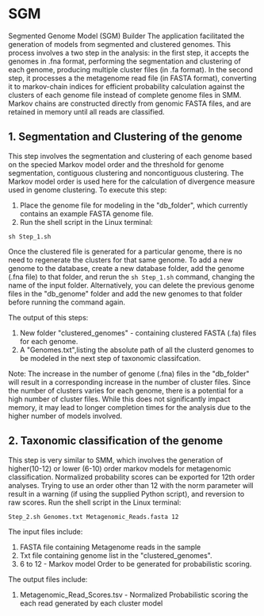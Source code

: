 # SGM
Segmented Genome Model (SGM) Builder
The application facilitated the generation of models from segmented and clustered genomes. This process involves a two step in the analysis: in the first step, it accepts the genomes in .fna format, performing the segmentation and clustering of each genome, producing multiple cluster files (in .fa format). In the second step, it processes a the metagenome read file (in FASTA format), converting it to markov-chain indices for efficient probability calculation against the clusters of each genome file instead of complete genome files in SMM. Markov chains are constructed directly from genomic FASTA files, and are retained in memory until all reads are classified.

## 1. Segmentation and Clustering of the genome

This step involves the segmentation and clustering of each genome based on the specied Markov model order and the threshold for genome segmentation, contiguous clustering and noncontiguous clustering. The Markov model order is used here for the calculation of divergence measure used in genome clustering.
To execute this step:
1. Place the genome file for modeling in the "db_folder", which currently contains an example FASTA genome file.
2. Run the shell script in the Linux terminal:

 `sh Step_1.sh`

Once the clustered file is generated for a particular genome, there is no need to regenerate the clusters for that same genome. To add a new genome to the database, create a new database folder, add the genome (.fna file) to that folder, and rerun the  `sh Step_1.sh`  command, changing the name of the input folder. Alternatively, you can delete the previous genome files in the "db_genome" folder and add the new genomes to that folder before running the command again.

The output of this steps:
1. New folder "clustered_genomes" - containing clustered FASTA (.fa) files for each genome.
2. A "Genomes.txt",listing the absolute path of all the clusterd genomes to be modeled in the next step of taxonomic classifcation.

Note: The increase in the number of genome (.fna) files in the "db_folder" will result in a corresponding increase in the number of cluster files. Since the number of clusters varies for each genome, there is a potential for a high number of cluster files. While this does not significantly impact memory, it may lead to longer completion times for the analysis due to the higher number of models involved.

## 2. Taxonomic classification of the genome

This step is very similar to SMM, which involves the generation of higher(10-12) or lower (6-10) order markov models for metagenomic classification. Normalized probability scores can be exported for 12th order analyses. Trying to use an order other than 12 with the norm parameter will result in a warning (if using the supplied Python script), and reversion to raw scores.
Run the shell script in the Linux terminal: 

`Step_2.sh Genomes.txt Metagenomic_Reads.fasta 12`

The input files include:
1. FASTA file containing Metagenome reads in the sample
2. Txt file containing genome list in the "clustered_genomes".
3. 6 to 12 - Markov model Order to be generated for probabilistic scoring.

The output files include:
1. Metagenomic_Read_Scores.tsv - Normalized Probabilistic scoring the each read generated by each cluster model 
